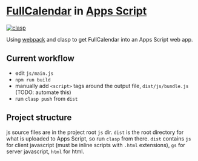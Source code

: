 # [FullCalendar](https://github.com/fullcalendar/fullcalendar) in [Apps Script](https://developers.google.com/apps-script)

[![clasp](https://img.shields.io/badge/built%20with-clasp-4285f4.svg)](https://github.com/google/clasp)

Using [webpack](https://webpack.js.org/) and clasp to get FullCalendar into an Apps Script web app.

## Current workflow
* edit `js/main.js`
* `npm run build`
* manually add `<script>` tags around the output file, `dist/js/bundle.js` (TODO: automate this)
* run `clasp push` from `dist`

## Project structure
js source files are in the project root `js` dir.
`dist` is the root directory for what is uploaded to Apps Script, so run `clasp` from there.
`dist` contains `js` for client javascript (must be inline scripts with `.html` extensions), `gs` for server javascript, `html` for html.

